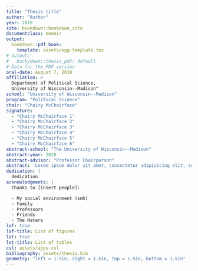 ```yaml
---
title: "Thesis title"
author: "Author"
year: 2018
site: bookdown::bookdown_site
documentclass: memoir
output:
  bookdown::pdf_book: 
    template: assets/ogg-template.tex
# output:
#   buckydown::thesis_pdf: default
# Data for the PDF version
oral-date: August 7, 2018
affiliation: > 
  Department of Political Science, 
  University of Wisconsin--Madison"
school: "University of Wisconsin--Madison"
program: "Political Science"
chair: "Chairy McChairface"
signature: 
  - "Chairy McChairface 1"
  - "Chairy McChairface 2"
  - "Chairy McChairface 3"
  - "Chairy McChairface 4"
  - "Chairy McChairface 5"
  - "Chairy McChairface 6"
abstract-school: "The University of Wisconsin--Madison"
abstract-year: 2020
abstract-advisor: "Professor Chairperson"
abstract: 'Lorem ipsum dolor sit amet, consectetur adipisicing elit, sed do eiusmod, tempor incididunt ut labore et dolore magna aliqua. Ut enim ad minim veniam,, quis nostrud exercitation ullamco laboris nisi ut aliquip ex ea commodo, consequat. Duis aute irure dolor in reprehenderit in voluptate velit esse, cillum dolore eu fugiat nulla pariatur. Excepteur sint occaecat cupidatat non, proident, sunt in culpa qui officia deserunt mollit anim id est laborum.'
dedication: |
  dedication
acknowledgments: |
  Thanks to [insert people]:

  - My social environment (smh)
  - Family
  - Professors
  - Friends
  - The Haters
lof: true
lof-title: List of figures
lot: true
lot-title: List of tables
csl: assets/ajps.csl
bibliography: assets/thesis.bib
geometry: "left = 1.5in, right = 1.5in, top = 1.5in, bottom = 1.5in"
---
```



<!-- If you need PDF output, uncomment bookdown::pdf_book above in YAML. You will need a LaTeX installation, e.g., https://yihui.name/tinytex/ -->
